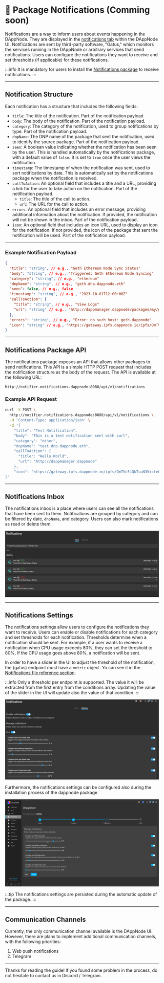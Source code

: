 # 🔔 Package Notifications (Comming soon)

Notifications are a way to inform users about events happening in the DAppNode. They are displayed in the [notifications tab](http://dappmanager.dappnode/notifications) within the DAppNode UI. Notifications are sent by third-party software, "Gatus," which monitors the services running in the DAppNode or arbitrary services that send notifications. Users can configure the notifications they want to receive and set thresholds (if applicable) for these notifications.

:::info
It is mandatory for users to install the [Notifications package](https://github.com/dappnode/DNP_NOTIFICATIONS) to receive notifications.
:::

---

## **Notification Structure**

Each notification has a structure that includes the following fields:

- `title`: The title of the notification. Part of the notification payload.
- `body`: The body of the notification. Part of the notification payload.
- `category`: The category of the notification, used to group notifications by type. Part of the notification payload.
- `dnpName`: The DNP name of the package that sent the notification, used to identify the source package. Part of the notification payload.
- `seen`: A boolean value indicating whether the notification has been seen by the user. This is handled automatically by the notifications package, with a default value of `false`. It is set to `true` once the user views the notification.
- `timestamp`: The timestamp of when the notification was sent, used to sort notifications by date. This is automatically set by the notifications package when the notification is received.
- `callToAction`: An optional field that includes a title and a URL, providing a link for the user to take action on the notification. Part of the notification payload.
  - `title`: The title of the call to action.
  - `url`: The URL for the call to action.
- `errors`: An optional field that includes an error message, providing additional information about the notification. If provided, the notification will not be shown in the inbox. Part of the notification payload.
- `icon`: An optional field that includes an icon URL, used to display an icon for the notification. If not provided, the icon of the package that sent the notification will be used. Part of the notification payload.

---

### **Example Notification Payload**

```json
{
  "title": "string", // e.g., "Geth Ethereum Node Sync Status"
  "body": "string", // e.g., "Triggered: Geth Ethereum Node Syncing"
  "category": "string", // e.g., "ethereum"
  "dnpName": "string", // e.g., "geth.dnp.dappnode.eth"
  "seen": false, // e.g., false
  "timestamp": "string", // e.g., "2023-10-01T12:00:00Z"
  "callToAction": {
    "title": "string", // e.g., "View Logs"
    "url": "string" // e.g., "http://dappmanager.dappnode/packages/my/geth.dnp.dappnode.eth/logs"
  },
  "errors": "string", // e.g., "Error: no such host: geth.dappnode"
  "icon": "string" // e.g., "https://gateway.ipfs.dappnode.io/ipfs/QmTVc5LQkTuaN3VxcteQ2E27pHSVJakE6XPo2FMxQTP284"
}
```

---

## **Notifications Package API**

The notifications package exposes an API that allows other packages to send notifications. This API is a simple HTTP POST request that includes the notification structure as the body of the request. The API is available at the following URL:

```
http://notifier.notifications.dappnode:8080/api/v1/notifications
```

### **Example API Request**

```bash
curl -X POST \
  http://notifier.notifications.dappnode:8080/api/v1/notifications \
  -H 'Content-Type: application/json' \
  -d '{
    "title": "Test Notification",
    "body": "This is a test notification sent with curl",
    "category": "other",
    "dnpName": "test.dnp.dappnode.eth",
    "callToAction": {
      "title": "Hello World",
      "url": "http://dappmanager.dappnode"
    },
    "icon": "https://gateway.ipfs.dappnode.io/ipfs/QmTVc5LQkTuaN3VxcteQ2E27pHSVJakE6XPo2FMxQTP284"
}'
```

---

## **Notifications Inbox**

The notifications inbox is a place where users can see all the notifications that have been sent to them. Notifications are grouped by category and can be filtered by date, `dnpName`, and category. Users can also mark notifications as read or delete them.

![Notifications-Inbox](/img/notifications-inbox.png)

---

## **Notifications Settings**

The notifications settings allow users to configure the notifications they want to receive. Users can enable or disable notifications for each category and set thresholds for each notification. Thresholds determine when a notification should be sent. For example, if a user wants to receive a notification when CPU usage exceeds 80%, they can set the threshold to 80%. If the CPU usage goes above 80%, a notification will be sent.

In order to have a slider in the UI to adjust the threshold of the notification, the (gatus) endpoint must have a `metric` object. Yo can see it in the [Notifications file reference section](/docs/dev/references/notifications.md#example-gatus-endpoints).

:::info
Only a threshold per endpoint is supported. The value it will be extracted from the first entry from the conditions array. Updating the value of the slider in the UI will update also the value of that condition.
:::

![Notifications-Settings](/img/notifications-settings.png)

Furthermore, the notifications settings can be configured also during the installation process of the dappnode package.

![Notifications-Settings-installer](/img/notifications-settings-installer.png)

:::tip
The notifications settings are persisted during the automatic update of the package.
:::

---

## **Communication Channels**

Currently, the only communication channel available is the DAppNode UI. However, there are plans to implement additional communication channels, with the following priorities:

1. Web push notifications
2. Telegram

---

Thanks for reading the guide! If you found some problem in the process, do not hesitate to contact us in Discord / Telegram.
